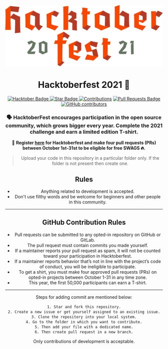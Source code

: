 ![](/logo/hacktoberfest-2021.png)  
<h1 align="center"> Hacktoberfest 2021 🎉</h1>

<div align="center">
<a href ="https://hacktoberfest.digitalocean.com/"><img src="https://img.shields.io/badge/hacktoberfest-2021-blueviolet" alt="Hacktober Badge"/>
 <a href="https://github.com/dudenayak/Dev-Project"><img src="https://img.shields.io/static/v1?label=%F0%9F%8C%9F&message=If%20Useful&style=style=flat&color=BC4E99" alt="Star Badge"/>
 <a href="https://github.com/dudenayak" ><img src="https://img.shields.io/badge/Contributions-welcome-violet.svg?style=flat&logo=git" alt="Contributions" /></a>
<a href="https://github.com/dudenayak/Dev-Project/pulls"><img src="https://img.shields.io/github/issues-pr/dudenayak/Dev-Project" alt="Pull Requests Badge"/></a>
<a href="https://github.com/dudenayak/Dev-Project/graphs/contributors"><img alt="GitHub contributors" src="https://img.shields.io/github/contributors/dudenayak/Dev-Project?color=2b9348"></a>



### 🗣 HacktoberFest encourages participation in the open source community, which grows bigger every year. Complete the 2021 challenge and earn a limited edition T-shirt.

📢 **Register [here](https://hacktoberfest.digitalocean.com) for Hacktoberfest and make four pull requests (PRs) between October 1st-31st to be eligible for free SWAGS 🔥.**


> Upload your code in this repository in a particular folder only. If the folder is not present then create one.

## Rules
- Anything related to development is accepted.
- Don't use filthy words and be welcome for beginners and other people in this community.

---

## GitHub Contribution Rules
- Pull requests can be submitted to any opted-in repository on GitHub or GitLab.
- The pull request must contain commits you made yourself.
- If a maintainer reports your pull request as spam, it will not be counted toward your participation in Hacktoberfest.
- If a maintainer reports behavior that’s not in line with the project’s code of conduct, you will be ineligible to participate.
- To get a shirt, you must make four approved pull requests (PRs) on opted-in projects between October 1-31 in any time zone.
- This year, the first 50,000 participants can earn a T-shirt.
---

Steps for adding commit are mentioned below:

    1. Star and fork this repository.
    2. Create a new issue or get yourself assigned to an existing issue.
    3. Clone the repository into your local system.
    4. Go to the folder in which you want to contribute.
    5. Then add your file with a dedicated name.
    6. Then create pull request in a new branch.

<!-- markdownlint-enable -->
<!-- prettier-ignore-end -->
<!-- ALL-CONTRIBUTORS-LIST:END -->

Only contributions of development is acceptable.
